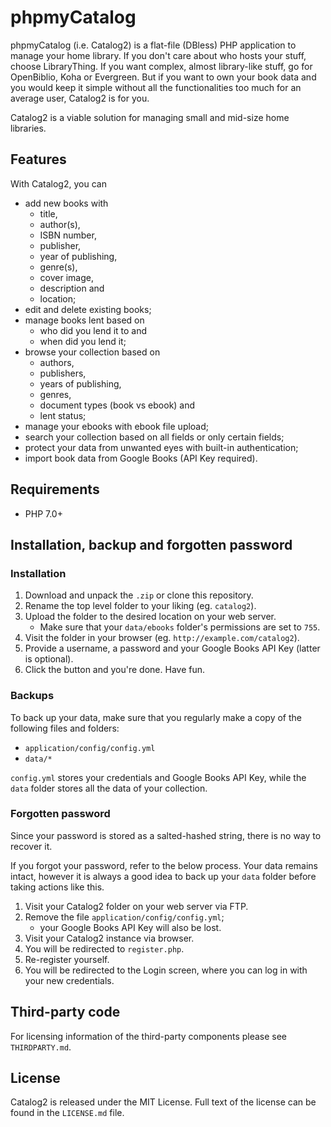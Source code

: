 # phpmyCatalog

phpmyCatalog (i.e. Catalog2) is a flat-file (DBless) PHP application to manage your home library. If you don't care about who hosts your stuff, choose LibraryThing. If you want complex, almost library-like stuff, go for OpenBiblio, Koha or Evergreen. But if you want to own your book data and you would keep it simple without all the functionalities too much for an average user, Catalog2 is for you.

Catalog2 is a viable solution for managing small and mid-size home libraries.

## Features

With Catalog2, you can
- add new books with
	- title,
	- author(s),
	- ISBN number,
	- publisher,
	- year of publishing,
	- genre(s),
	- cover image,
	- description and
	- location;
- edit and delete existing books;
- manage books lent based on
	- who did you lend it to and
	- when did you lend it;
- browse your collection based on
	- authors,
	- publishers,
	- years of publishing,
	- genres,
	- document types (book vs ebook) and
	- lent status;
- manage your ebooks with ebook file upload;
- search your collection based on all fields or only certain fields;
- protect your data from unwanted eyes with built-in authentication;
- import book data from Google Books (API Key required).

## Requirements

- PHP 7.0+

## Installation, backup and forgotten password

### Installation

1. Download and unpack the `.zip` or clone this repository.
2. Rename the top level folder to your liking (eg. `catalog2`).
3. Upload the folder to the desired location on your web server.
	- Make sure that your `data/ebooks` folder's permissions are set to `755`.
4. Visit the folder in your browser (eg. `http://example.com/catalog2`).
5. Provide a username, a password and your Google Books API Key (latter is optional).
6. Click the button and you're done. Have fun.

### Backups

To back up your data, make sure that you regularly make a copy of the following files and folders:

- `application/config/config.yml`
- `data/*`

`config.yml` stores your credentials and Google Books API Key, while the `data` folder stores all the data of your collection.

### Forgotten password

Since your password is stored as a salted-hashed string, there is no way to recover it.

If you forgot your password, refer to the below process. Your data remains intact, however it is always a good idea to back up your `data` folder before taking actions like this.

1. Visit your Catalog2 folder on your web server via FTP.
2. Remove the file `application/config/config.yml`;
	- your Google  Books API Key will also be lost.
3. Visit your Catalog2 instance via browser.
4. You will be redirected to `register.php`.
5. Re-register yourself.
6. You will be redirected to the Login screen, where you can log in with your new credentials.

## Third-party code

For licensing information of the third-party components please see `THIRDPARTY.md`.

## License

Catalog2 is released under the MIT License. Full text of the license can be found in the `LICENSE.md` file.
